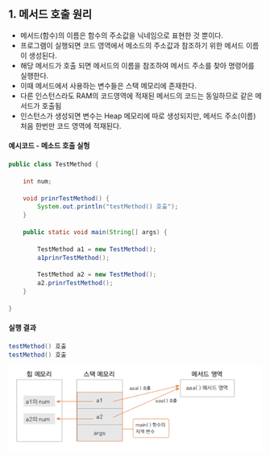 ## 1. 메서드 호출 원리
- 메서드(함수)의 이름은 함수의 주소값을 닉네임으로 표현한 것 뿐이다.
- 프로그램이 실행되면 코드 영역에서 메소드의 주소값과 참조하기 위한 메서드 이름이 생성된다.
- 해당 메서드가 호출 되면 메서드의 이름을 참조하여 메서드 주소를 찾아 명령어를 실행한다.
- 이때 메서드에서 사용하는 변수들은 스택 메모리에 존재한다.
- 다른 인스턴스라도 RAM의 코드영역에 적재된 메서드의 코드는 동일하므로 같은 메서드가 호출됨
- 인스턴스가 생성되면 변수는 Heap 메모리에 따로 생성되지만, 메서드 주소(이름) 처음 한번만 코드 영역에 적재된다.

#### 예시코드 - 메소드 호출 실헝
```java
public class TestMethod {

	int num;
	
	void prinrTestMethod() {
		System.out.println("testMethod() 호출");
	}
	
	public static void main(String[] args) {
		
		TestMethod a1 = new TestMethod();
		a1prinrTestMethod();
		
		TestMethod a2 = new TestMethod();
		a2.prinrTestMethod();
	}

}
```
#### 실행 결과
```java
testMethod() 호출
testMethod() 호출
```

![datatype](./img/MethodeMemory.png)